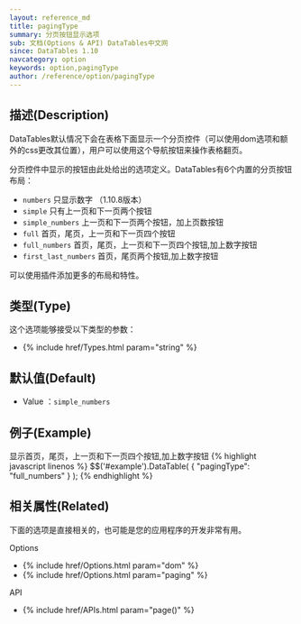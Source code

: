 ```yaml
---
layout: reference_md
title: pagingType
summary: 分页按钮显示选项
sub: 文档(Options & API) DataTables中文网
since: DataTables 1.10
navcategory: option
keywords: option,pagingType
author: /reference/option/pagingType
---
```


## 描述(Description)
DataTables默认情况下会在表格下面显示一个分页控件（可以使用dom选项和额外的css更改其位置），用户可以使用这个导航按钮来操作表格翻页。

分页控件中显示的按钮由此处给出的选项定义。DataTables有6个内置的分页按钮布局：

- `numbers`  只显示数字 （1.10.8版本）
- `simple`  只有上一页和下一页两个按钮
- `simple_numbers`  上一页和下一页两个按钮，加上页数按钮
- `full`  首页，尾页，上一页和下一页四个按钮
- `full_numbers`  首页，尾页，上一页和下一页四个按钮,加上数字按钮
- `first_last_numbers`  首页，尾页两个按钮,加上数字按钮

可以使用插件添加更多的布局和特性。

## 类型(Type)
这个选项能够接受以下类型的参数：

- {% include href/Types.html param="string" %}

## 默认值(Default)
- Value ：`simple_numbers`
 
## 例子(Example)
显示首页，尾页，上一页和下一页四个按钮,加上数字按钮
{% highlight javascript linenos %}
$$('#example').DataTable( {
  "pagingType": "full_numbers"
 } );
{% endhighlight %}

## 相关属性(Related)
下面的选项是直接相关的，也可能是您的应用程序的开发非常有用。

Options

- {% include href/Options.html param="dom" %}
- {% include href/Options.html param="paging" %}

API

- {% include href/APIs.html param="page()" %}
